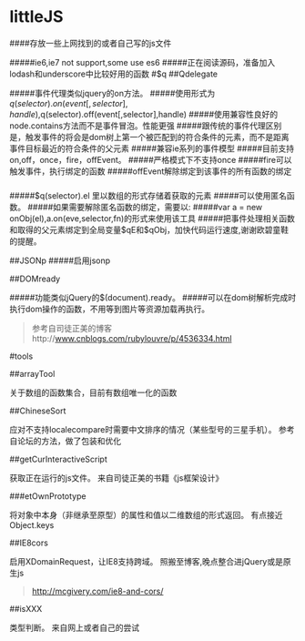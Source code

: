 # littleJS



####存放一些上网找到的或者自己写的js文件

#####ie6,ie7 not support,some use es6
#####正在阅读源码，准备加入lodash和underscore中比较好用的函数
#$q
##Qdelegate

#####事件代理类似jquery的on方法。
#####使用形式为$q(selector).on(event[,selector],handle),$q(selector).off(event[,selector],handle)
#####使用兼容性良好的node.contains方法而不是事件冒泡。性能更强
#####跟传统的事件代理区别是，触发事件的将会是dom树上第一个被匹配到的符合条件的元素，而不是距离事件目标最近的符合条件的父元素
#####兼容ie系列的事件模型
#####目前支持on,off，once，fire，offEvent。
#####严格模式下不支持once
#####fire可以触发事件，执行绑定的函数
#####offEvent解除绑定到该事件的所有函数的绑定
#####
#####$q(selector).el 里以数组的形式存储着获取的元素
#####可以使用匿名函数。
#####如果需要解除匿名函数的绑定，需要以:
#####var a = new onObj(el),a.on(eve,selector,fn)的形式来使用该工具
#####把事件处理相关函数和取得的父元素绑定到全局变量$qE和$qObj，加快代码运行速度,谢谢欧碧童鞋的提醒。

##JSONp
#####启用jsonp

##DOMready

#####功能类似jQuery的$(document).ready。
#####可以在dom树解析完成时执行dom操作的函数，不用等到图片等资源加载再执行。

>参考自司徒正美的博客http://www.cnblogs.com/rubylouvre/p/4536334.html

#tools

##arrayTool 

关于数组的函数集合，目前有数组唯一化的函数


##ChineseSort

应对不支持localecompare时需要中文排序的情况（某些型号的三星手机）。
参考自论坛的方法，做了包装和优化



##getCurInteractiveScript

获取正在运行的js文件。
来自司徒正美的书籍《js框架设计》



###etOwnPrototype

将对象中本身（非继承至原型）的属性和值以二维数组的形式返回。
有点接近Object.keys



##IE8cors

启用XDomainRequest，让IE8支持跨域。
照搬至博客,晚点整合进jQuery或是原生js

>http://mcgivery.com/ie8-and-cors/



##isXXX

类型判断。
来自网上或者自己的尝试









